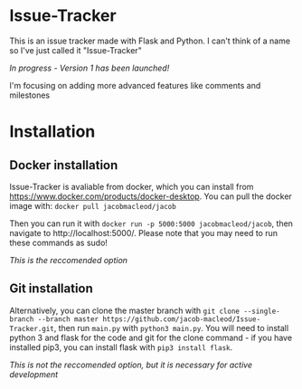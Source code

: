 # Issue-Tracker
This is an issue tracker made with Flask and Python. I can't think of a name so I've just called it  "Issue-Tracker"

*In progress - Version 1 has been launched!*

I'm focusing on adding more advanced features like comments and milestones

# Installation

## Docker installation

Issue-Tracker is avaliable from docker, which you can install from https://www.docker.com/products/docker-desktop. You can pull the docker image with: `docker pull jacobmacleod/jacob`

Then you can run it with `docker run -p 5000:5000 jacobmacleod/jacob`, then navigate to http://localhost:5000/. Please note that you may need to run these commands as sudo!

*This is the reccomended option*

## Git installation

Alternatively, you can clone the master branch with `git clone --single-branch --branch master https://github.com/jacob-macleod/Issue-Tracker.git`, then run `main.py` with `python3 main.py`. You will need to install python 3 and flask for the code and git for the clone command - if you have installed pip3, you can install flask with `pip3 install flask`.

*This is not the reccomended option, but it is necessary for active development*
